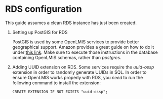 # RDS configuration

This guide assumes a clean RDS instance has just been created.


1. Setting up PostGIS for RDS

    PostGIS is used by some OpenLMIS services to provide better geographical support.
    Amazon provides a great guide on how to do it under 
    [this link](http://docs.aws.amazon.com/AmazonRDS/latest/UserGuide/Appendix.PostgreSQL.CommonDBATasks.html#Appendix.PostgreSQL.CommonDBATasks.PostGIS). 
    Make sure to execute those instructions in the database containing OpenLMIS schemas, 
    rather than *postgres*.
  
1. Adding UUID extension on RDS.
    Some services require the *uuid-ossp* extension in order to randomly generate UUIDs in SQL. In 
    order to ensure OpenLMIS works properly with RDS, you _need_ to run the following command to 
    install the extension:

    `CREATE EXTENSION IF NOT EXISTS "uuid-ossp";`
